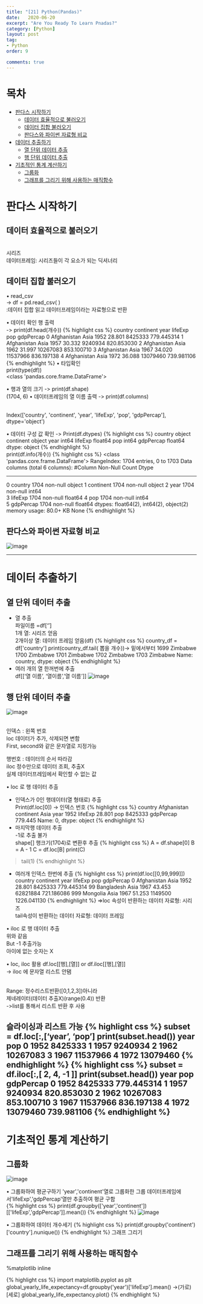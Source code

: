 ```yaml
---
title: "[21] Python(Pandas)"
date:   2020-06-20
excerpt: "Are You Ready To Learn Pnadas?"
category: [Python]
layout: post
tag:
- Python
order: 9

comments: true
---
```


# 목차
- [판다스 시작하기](#판다스-시작하기)
  * [데이터 효율적으로 불러오기](#데이터-효율적으로-불러오기)
  * [데이터 집합 불러오기](#데이터-집합-불러오기)
  * [판다스와 파이썬 자료형 비교](#판다스와-파이썬-자료형-비교)
- [데이터 추출하기](#데이터-추출하기)
  * [열 단위 데이터 추출](#열-단위-데이터-추출)
  * [행 단위 데이터 추출](#행-단위-데이터-추출)
- [기초적인 통계 계산하기](#기초적인-통계-계산하기)
  * [그룹화](#그룹화)
  * [그래프를 그리기 위해 사용하는 매직함수](#그래프를-그리기-위해-사용하는-매직함수)




# 판다스 시작하기
## 데이터 효율적으로 불러오기
<br>시리즈
<br> 데이터프레임: 시리즈들이 각 요소가 되는 딕셔너리

## 데이터 집합 불러오기
• read_csv
<br>-> df = pd.read_csv( )
<br> :데이터 집합 읽고 데이터프레임이라는 자료형으로 반환

• 데이터 확인 행 출력
<br> -> print(df.head(개수))
{% highlight css %}
country continent  year  lifeExp       pop   gdpPercap
0  Afghanistan      Asia  1952   28.801   8425333  779.445314
1  Afghanistan      Asia  1957   30.332   9240934  820.853030
2  Afghanistan      Asia  1962   31.997  10267083  853.100710
3  Afghanistan      Asia  1967   34.020  11537966  836.197138
4  Afghanistan      Asia  1972   36.088  13079460  739.981106
{% endhighlight %}
• 타입확인
<br> print(type(df))
<br> <class 'pandas.core.frame.DataFrame'>

• 행과 열의 크기
 -> print(df.shape)
<br>  (1704, 6)
• 데이터프레임의 열 이름 출력
 -> print(df.columns)

<br> Index(['country', 'continent', 'year', 'lifeExp', 'pop', 'gdpPercap'], dtype='object')

• 데이터 구성 값 확인
-> Print(df.dtypes)
{% highlight css %}
country       object
continent     object
year           int64
lifeExp      float64
pop            int64
gdpPercap    float64
dtype: object
{% endhighlight %}
<br> print(df.info(개수))
{% highlight css %}
  <class 'pandas.core.frame.DataFrame'>
RangeIndex: 1704 entries, 0 to 1703
Data columns (total 6 columns):
 #Column     Non-Null Count  Dtype  
---  ------     --------------  -----  
 0   country    1704 non-null   object 
 1   continent  1704 non-null   object 
 2   year       1704 non-null   int64  
 3   lifeExp    1704 non-null   float64
 4   pop        1704 non-null   int64  
 5   gdpPercap  1704 non-null   float64
dtypes: float64(2), int64(2), object(2)
memory usage: 80.0+ KB
None
{% endhighlight %}
## 판다스와 파이썬 자료형 비교
 ![image](https://user-images.githubusercontent.com/76824611/110758437-dcb95600-828f-11eb-9426-fc0839d281c5.png)

---

# 데이터 추출하기

## 열 단위 데이터 추출
- 열 추출
<br>파일이름 =df[‘’]
<br>1개 열: 시리즈 얻음
<br>2개이상 열: 데이터 프레임 얻음(df)
{% highlight css %}
country_df = df['country']
print(country_df.tail( 뽑을 개수))-> 밑에서부터
1699    Zimbabwe
1700    Zimbabwe
1701    Zimbabwe
1702    Zimbabwe
1703    Zimbabwe
Name: country, dtype: object
{% endhighlight %}
- 여러 개의 열 한꺼번에 추출
<br> df[[‘열 이름’, ‘열이름’,’열 이름’]]
 ![image](https://user-images.githubusercontent.com/76824611/110759111-9a444900-8290-11eb-8379-5ad764fb1e19.png)


## 행 단위 데이터 추출
![image](https://user-images.githubusercontent.com/76824611/110759100-97e1ef00-8290-11eb-9c61-30a860cf2131.png)

 
<br>인덱스 : 왼쪽 번호 
<br>loc	데이터가 추가, 삭제되면 변함
<br>	First, second와 같은 문자열로 지정가능

행번호 : 데이터의 순서 따라감
<br>iloc	정수만으로 데이터 조회, 추출X
<br>	실제 데이터프레임에서 확인할 수 없는 값

• loc 로 행 데이터 추출
- 인덱스가 0인 행데이터(열 형태로) 추출
<br> Print(df.loc[0]) -> 인덱스 번호
{% highlight css %}
country      Afghanistan
continent           Asia
year                1952
lifeExp           28.801
pop              8425333
gdpPercap        779.445
Name: 0, dtype: object
{% endhighlight %}
- 마지막행 데이터 추출
<br> -1로 추출 불가
<br> shape[] 행크기(1704)로 변환후 추출
{% highlight css %}
A = df.shape[0]
B = A - 1
C = df.loc[B]
print(C)
> tail(1)
{% endhighlight %}
- 여러개 인덱스 한번에 추출
{% highlight css %}
print(df.loc[[0,99,999]]) 
country continent  year  lifeExp       pop    gdpPercap
0    Afghanistan      Asia  1952   28.801   8425333   779.445314
99    Bangladesh      Asia  1967   43.453  62821884   721.186086
999     Mongolia      Asia  1967   51.253   1149500  1226.041130
{% endhighlight %}
=>loc 속성이 반환하는 데이터 자료형: 시리즈
<br>tail속성이 반환하는 데이터 자료형: 데이터 프레임

• iloc 로 행 데이터 추출
<br>위와 같음
<br>But -1 추출가능
<br>아이에 없는 숫자는 X

• loc, iloc 활용 
df.loc[[행],[열]] or df.iloc[[행],[열]]
<br>-> iloc 에 문자열 리스트 안됌

<br> Range: 정수리스트반환([0,1,2,3])아니라 
<br>        제네레이터(데이터 추출X)(range(0.4)) 반환
<br>        ->list를 통해서 리스트 반환 후 사용

슬라이싱과 리스트 가능
{% highlight css %}
subset = df.loc[:,[‘year’, ‘pop’]
 print(subset.head())
 year       pop
0  1952   8425333
1  1957   9240934
2  1962  10267083
3  1967  11537966
4  1972  13079460
{% endhighlight %}
{% highlight css %}
 subset = df.iloc[:,[ 2, 4, -1 ]]
 print(subset.head())
year       pop   gdpPercap
0  1952   8425333  779.445314
1  1957   9240934  820.853030
2  1962  10267083  853.100710
3  1967  11537966  836.197138
4  1972  13079460  739.981106
{% endhighlight %}
---

# 기초적인 통계 계산하기
## 그룹화
 ![image](https://user-images.githubusercontent.com/76824611/110759148-a4664780-8290-11eb-9364-4d49a548d2ff.png)

• 그룹화하여 평균구하기
'year','continent'열로 그룹화한 그룹 데이터프레임에서'lifeExp','gdpPercap'열만 추출하여 평균 구함  
{% highlight css %}
print(df.groupby(['year','continent'])[['lifeExp','gdpPercap']].mean())
{% endhighlight %}
![image](https://user-images.githubusercontent.com/76824611/110759171-aa5c2880-8290-11eb-8c23-4197d2026cea.png)


• 그룹화하여 데이터 개수세기
{% highlight css %}
print(df.groupby('continent')['country'].nunique())
{% endhighlight %}
그래프 그리기

## 그래프를 그리기 위해 사용하는 매직함수
%matplotlib inline

{% highlight css %}
import matplotlib.pyplot as plt
global_yearly_life_expectancy=df.groupby('year')['lifeExp'].mean() ->(가로)[세로]
global_yearly_life_expectancy.plot()
{% endhighlight %} 
